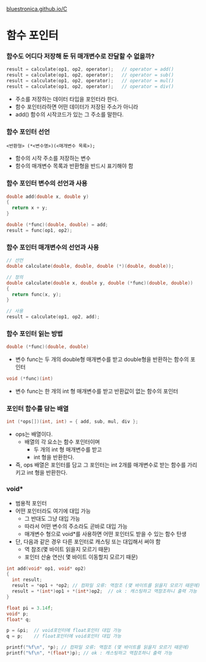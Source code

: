 [bluestronica.github.io/C](https://bluestronica.github.io/C)

# 함수 포인터
### 함수도 어디다 저장해 둔 뒤 매개변수로 잔달할 수 없을까?
```c
result = calculate(op1, op2, operator);   // operator = add()
result = calculate(op1, op2, operator);   // operator = sub()
result = calculate(op1, op2, operator);   // operator = mul()
result = calculate(op1, op2, operator);   // operator = div()
```
- 주소를 저장하는 데이터 타입을 포인터라 한다. 
- 함수 포인터라하면 어떤 데이터가 저장된 주소가 아니라 
- add() 함수의 시작코드가 있는 그 주소를 말한다.

### 함수 포인터 선언
`<반환형> (*<변수명>)(<매개변수 목록>);`
- 함수의 시작 주소를 저장하는 변수
- 함수의 매개변수 목록과 반환형을 반드시 표기해야 함

### 함수 포인터 변수의 선언과 사용
```c
double add(double x, double y)
{
  return x + y;
}

double (*func)(double, double) = add;
result = func(op1, op2);
```

### 함수 포인터 매개변수의 선언과 사용
```c
// 선언
double calculate(double, double, double (*)(double, double));

// 정의
double calculate(double x, double y, double (*func)(double, double))
{
  return func(x, y);
}

// 사용
result = calculate(op1, op2, add);
```


### 함수 포인터 읽는 방법
```c
double (*func)(double, double)
```
- 변수 func는 두 개의 double형 매개변수를 받고 double형을 반환하는 함수의 포인터
```c
void (*func)(int)
```
- 변수 func는 한 개의 int 형 매개변수를 받고 반환값이 없는 함수의 포인터

### 포인터 함수를 담는 배열
```c
int (*ops[])(int, int) = { add, sub, mul, div };
```
- ops는 배열이다.
  - 배열의 각 요소는 함수 포인터이며
    - 두 개의 int 형 매개변수를 받고
    - int 형을 반환한다.
- 즉, ops 배열은 포인터를 담고 그 포인터는 int 2개를 매개변수로 받는 함수를 가리키고 int 형을 반환한다.

### void*
- 범용적 포인터
- 어떤 포인터라도 여기에 대입 가능
  - 그 반대도 그냥 대입 가능
  - 따라서 어떤 변수의 주소라도 곧바로 대입 가능
  - 매개변수 형으로 void*를 사용하면 어떤 포인터도 받을 수 있는 함수 탄생
- 단, 다음과 같은 경우 다른 포인터로 캐스팅 또는 대입해서 써야 함
  - 역 참조(몇 바이트 읽을지 모르기 때문)
  - 포인터 산술 연산( 몇 바이트 이동할지 모르기 때문)
```c
int add(void* op1, void* op2)
{
  int result;
  result = *op1 + *op2; // 컴파일 오류: 역참조 (몇 바이트를 읽을지 모르기 때문에)
  result = *(int*)op1 + *(int*)op2;  // ok : 캐스팅하고 역참조하니 출력 가능
}

float pi = 3.14f;
void* p;
float* q;

p = &pi;  // void포인터에 float포인터 대입 가능
q = p;    // float포인터에 void포인터 대입 가능

printf("%f\n", *p); // 컴파일 오류: 역참조 (몇 바이트를 읽을지 모르기 때문에)
printf("%f\n", *(float*)p); // ok : 캐스팅하고 역참조하니 출력 가능
```



